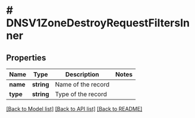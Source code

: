 # # DNSV1ZoneDestroyRequestFiltersInner

## Properties

Name | Type | Description | Notes
------------ | ------------- | ------------- | -------------
**name** | **string** | Name of the record |
**type** | **string** | Type of the record |

[[Back to Model list]](../../README.md#models) [[Back to API list]](../../README.md#endpoints) [[Back to README]](../../README.md)
